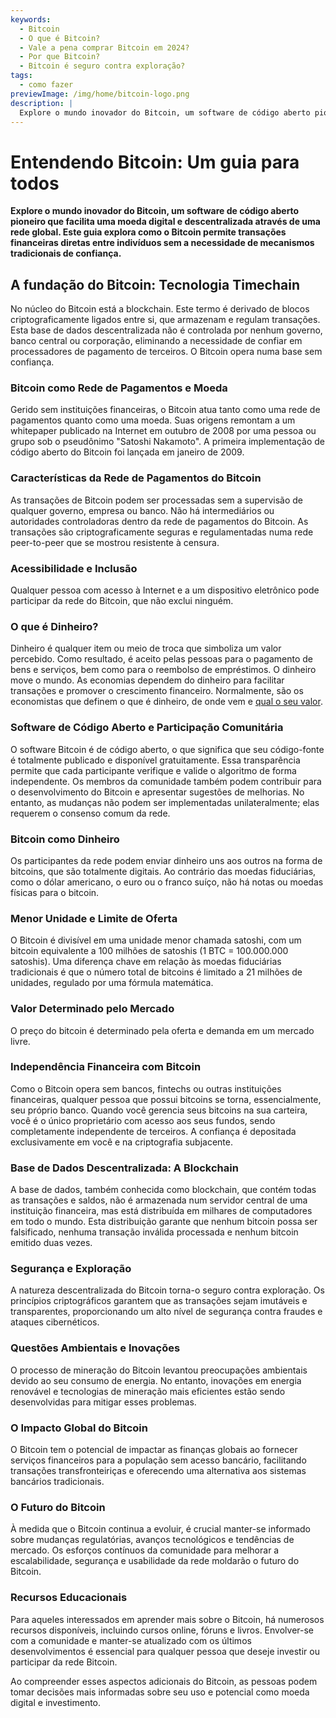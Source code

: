 ```yaml
---
keywords:
  - Bitcoin
  - O que é Bitcoin?
  - Vale a pena comprar Bitcoin em 2024?
  - Por que Bitcoin?
  - Bitcoin é seguro contra exploração?
tags:
  - como fazer
previewImage: /img/home/bitcoin-logo.png
description: |
  Explore o mundo inovador do Bitcoin, um software de código aberto pioneiro que facilita uma moeda digital e descentralizada através de uma rede global.
---
```


# Entendendo Bitcoin: Um guia para todos

**Explore o mundo inovador do Bitcoin, um software de código aberto pioneiro que facilita uma moeda digital e descentralizada através de uma rede global. Este guia explora como o Bitcoin permite transações financeiras diretas entre indivíduos sem a necessidade de mecanismos tradicionais de confiança.**

## A fundação do Bitcoin: Tecnologia Timechain
No núcleo do Bitcoin está a blockchain. Este termo é derivado de blocos criptograficamente ligados entre si, que armazenam e regulam transações. Esta base de dados descentralizada não é controlada por nenhum governo, banco central ou corporação, eliminando a necessidade de confiar em processadores de pagamento de terceiros. O Bitcoin opera numa base sem confiança.

### Bitcoin como Rede de Pagamentos e Moeda
Gerido sem instituições financeiras, o Bitcoin atua tanto como uma rede de pagamentos quanto como uma moeda. Suas origens remontam a um whitepaper publicado na Internet em outubro de 2008 por uma pessoa ou grupo sob o pseudônimo "Satoshi Nakamoto". A primeira implementação de código aberto do Bitcoin foi lançada em janeiro de 2009.

### Características da Rede de Pagamentos do Bitcoin
As transações de Bitcoin podem ser processadas sem a supervisão de qualquer governo, empresa ou banco. Não há intermediários ou autoridades controladoras dentro da rede de pagamentos do Bitcoin. As transações são criptograficamente seguras e regulamentadas numa rede peer-to-peer que se mostrou resistente à censura.

### Acessibilidade e Inclusão
Qualquer pessoa com acesso à Internet e a um dispositivo eletrônico pode participar da rede do Bitcoin, que não exclui ninguém.

### O que é Dinheiro?
Dinheiro é qualquer item ou meio de troca que simboliza um valor percebido. Como resultado, é aceito pelas pessoas para o pagamento de bens e serviços, bem como para o reembolso de empréstimos. O dinheiro move o mundo. As economias dependem do dinheiro para facilitar transações e promover o crescimento financeiro. Normalmente, são os economistas que definem o que é dinheiro, de onde vem e [qual o seu valor](https://saifedean.com/tbs).

### Software de Código Aberto e Participação Comunitária
O software Bitcoin é de código aberto, o que significa que seu código-fonte é totalmente publicado e disponível gratuitamente. Essa transparência permite que cada participante verifique e valide o algoritmo de forma independente. Os membros da comunidade também podem contribuir para o desenvolvimento do Bitcoin e apresentar sugestões de melhorias. No entanto, as mudanças não podem ser implementadas unilateralmente; elas requerem o consenso comum da rede.

### Bitcoin como Dinheiro
Os participantes da rede podem enviar dinheiro uns aos outros na forma de bitcoins, que são totalmente digitais. Ao contrário das moedas fiduciárias, como o dólar americano, o euro ou o franco suíço, não há notas ou moedas físicas para o bitcoin.

### Menor Unidade e Limite de Oferta
O Bitcoin é divisível em uma unidade menor chamada satoshi, com um bitcoin equivalente a 100 milhões de satoshis (1 BTC = 100.000.000 satoshis). Uma diferença chave em relação às moedas fiduciárias tradicionais é que o número total de bitcoins é limitado a 21 milhões de unidades, regulado por uma fórmula matemática.

### Valor Determinado pelo Mercado
O preço do bitcoin é determinado pela oferta e demanda em um mercado livre.

### Independência Financeira com Bitcoin
Como o Bitcoin opera sem bancos, fintechs ou outras instituições financeiras, qualquer pessoa que possui bitcoins se torna, essencialmente, seu próprio banco. Quando você gerencia seus bitcoins na sua carteira, você é o único proprietário com acesso aos seus fundos, sendo completamente independente de terceiros. A confiança é depositada exclusivamente em você e na criptografia subjacente.

### Base de Dados Descentralizada: A Blockchain
A base de dados, também conhecida como blockchain, que contém todas as transações e saldos, não é armazenada num servidor central de uma instituição financeira, mas está distribuída em milhares de computadores em todo o mundo. Esta distribuição garante que nenhum bitcoin possa ser falsificado, nenhuma transação inválida processada e nenhum bitcoin emitido duas vezes.

### Segurança e Exploração
A natureza descentralizada do Bitcoin torna-o seguro contra exploração. Os princípios criptográficos garantem que as transações sejam imutáveis e transparentes, proporcionando um alto nível de segurança contra fraudes e ataques cibernéticos.

### Questões Ambientais e Inovações
O processo de mineração do Bitcoin levantou preocupações ambientais devido ao seu consumo de energia. No entanto, inovações em energia renovável e tecnologias de mineração mais eficientes estão sendo desenvolvidas para mitigar esses problemas.

### O Impacto Global do Bitcoin
O Bitcoin tem o potencial de impactar as finanças globais ao fornecer serviços financeiros para a população sem acesso bancário, facilitando transações transfronteiriças e oferecendo uma alternativa aos sistemas bancários tradicionais.

### O Futuro do Bitcoin
À medida que o Bitcoin continua a evoluir, é crucial manter-se informado sobre mudanças regulatórias, avanços tecnológicos e tendências de mercado. Os esforços contínuos da comunidade para melhorar a escalabilidade, segurança e usabilidade da rede moldarão o futuro do Bitcoin.

### Recursos Educacionais
Para aqueles interessados em aprender mais sobre o Bitcoin, há numerosos recursos disponíveis, incluindo cursos online, fóruns e livros. Envolver-se com a comunidade e manter-se atualizado com os últimos desenvolvimentos é essencial para qualquer pessoa que deseje investir ou participar da rede Bitcoin.

Ao compreender esses aspectos adicionais do Bitcoin, as pessoas podem tomar decisões mais informadas sobre seu uso e potencial como moeda digital e investimento.